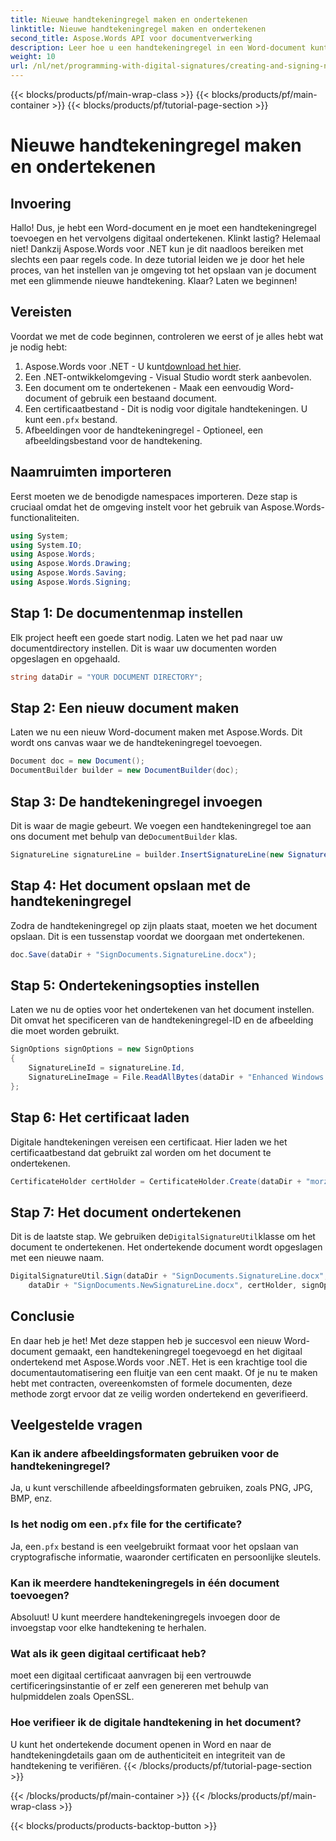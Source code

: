```yaml
---
title: Nieuwe handtekeningregel maken en ondertekenen
linktitle: Nieuwe handtekeningregel maken en ondertekenen
second_title: Aspose.Words API voor documentverwerking
description: Leer hoe u een handtekeningregel in een Word-document kunt maken en digitaal kunt ondertekenen met Aspose.Words voor .NET met deze stapsgewijze tutorial. Perfect voor documentautomatisering.
weight: 10
url: /nl/net/programming-with-digital-signatures/creating-and-signing-new-signature-line/
---
```


{{< blocks/products/pf/main-wrap-class >}}
{{< blocks/products/pf/main-container >}}
{{< blocks/products/pf/tutorial-page-section >}}

# Nieuwe handtekeningregel maken en ondertekenen

## Invoering

Hallo! Dus, je hebt een Word-document en je moet een handtekeningregel toevoegen en het vervolgens digitaal ondertekenen. Klinkt lastig? Helemaal niet! Dankzij Aspose.Words voor .NET kun je dit naadloos bereiken met slechts een paar regels code. In deze tutorial leiden we je door het hele proces, van het instellen van je omgeving tot het opslaan van je document met een glimmende nieuwe handtekening. Klaar? Laten we beginnen!

## Vereisten

Voordat we met de code beginnen, controleren we eerst of je alles hebt wat je nodig hebt:
1.  Aspose.Words voor .NET - U kunt[download het hier](https://releases.aspose.com/words/net/).
2. Een .NET-ontwikkelomgeving - Visual Studio wordt sterk aanbevolen.
3. Een document om te ondertekenen - Maak een eenvoudig Word-document of gebruik een bestaand document.
4.  Een certificaatbestand - Dit is nodig voor digitale handtekeningen. U kunt een`.pfx` bestand.
5. Afbeeldingen voor de handtekeningregel - Optioneel, een afbeeldingsbestand voor de handtekening.

## Naamruimten importeren

Eerst moeten we de benodigde namespaces importeren. Deze stap is cruciaal omdat het de omgeving instelt voor het gebruik van Aspose.Words-functionaliteiten.

```csharp
using System;
using System.IO;
using Aspose.Words;
using Aspose.Words.Drawing;
using Aspose.Words.Saving;
using Aspose.Words.Signing;
```

## Stap 1: De documentenmap instellen

Elk project heeft een goede start nodig. Laten we het pad naar uw documentdirectory instellen. Dit is waar uw documenten worden opgeslagen en opgehaald.

```csharp
string dataDir = "YOUR DOCUMENT DIRECTORY";
```

## Stap 2: Een nieuw document maken

Laten we nu een nieuw Word-document maken met Aspose.Words. Dit wordt ons canvas waar we de handtekeningregel toevoegen.

```csharp
Document doc = new Document();
DocumentBuilder builder = new DocumentBuilder(doc);
```

## Stap 3: De handtekeningregel invoegen

 Dit is waar de magie gebeurt. We voegen een handtekeningregel toe aan ons document met behulp van de`DocumentBuilder` klas.

```csharp
SignatureLine signatureLine = builder.InsertSignatureLine(new SignatureLineOptions()).SignatureLine;
```

## Stap 4: Het document opslaan met de handtekeningregel

Zodra de handtekeningregel op zijn plaats staat, moeten we het document opslaan. Dit is een tussenstap voordat we doorgaan met ondertekenen.

```csharp
doc.Save(dataDir + "SignDocuments.SignatureLine.docx");
```

## Stap 5: Ondertekeningsopties instellen

Laten we nu de opties voor het ondertekenen van het document instellen. Dit omvat het specificeren van de handtekeningregel-ID en de afbeelding die moet worden gebruikt.

```csharp
SignOptions signOptions = new SignOptions
{
    SignatureLineId = signatureLine.Id,
    SignatureLineImage = File.ReadAllBytes(dataDir + "Enhanced Windows MetaFile.emf")
};
```

## Stap 6: Het certificaat laden

Digitale handtekeningen vereisen een certificaat. Hier laden we het certificaatbestand dat gebruikt zal worden om het document te ondertekenen.

```csharp
CertificateHolder certHolder = CertificateHolder.Create(dataDir + "morzal.pfx", "aw");
```

## Stap 7: Het document ondertekenen

 Dit is de laatste stap. We gebruiken de`DigitalSignatureUtil`klasse om het document te ondertekenen. Het ondertekende document wordt opgeslagen met een nieuwe naam.

```csharp
DigitalSignatureUtil.Sign(dataDir + "SignDocuments.SignatureLine.docx",
    dataDir + "SignDocuments.NewSignatureLine.docx", certHolder, signOptions);
```

## Conclusie

En daar heb je het! Met deze stappen heb je succesvol een nieuw Word-document gemaakt, een handtekeningregel toegevoegd en het digitaal ondertekend met Aspose.Words voor .NET. Het is een krachtige tool die documentautomatisering een fluitje van een cent maakt. Of je nu te maken hebt met contracten, overeenkomsten of formele documenten, deze methode zorgt ervoor dat ze veilig worden ondertekend en geverifieerd.

## Veelgestelde vragen

### Kan ik andere afbeeldingsformaten gebruiken voor de handtekeningregel?
Ja, u kunt verschillende afbeeldingsformaten gebruiken, zoals PNG, JPG, BMP, enz.

###  Is het nodig om een`.pfx` file for the certificate?
 Ja, een`.pfx` bestand is een veelgebruikt formaat voor het opslaan van cryptografische informatie, waaronder certificaten en persoonlijke sleutels.

### Kan ik meerdere handtekeningregels in één document toevoegen?
Absoluut! U kunt meerdere handtekeningregels invoegen door de invoegstap voor elke handtekening te herhalen.

### Wat als ik geen digitaal certificaat heb?
moet een digitaal certificaat aanvragen bij een vertrouwde certificeringsinstantie of er zelf een genereren met behulp van hulpmiddelen zoals OpenSSL.

### Hoe verifieer ik de digitale handtekening in het document?
U kunt het ondertekende document openen in Word en naar de handtekeningdetails gaan om de authenticiteit en integriteit van de handtekening te verifiëren.
{{< /blocks/products/pf/tutorial-page-section >}}

{{< /blocks/products/pf/main-container >}}
{{< /blocks/products/pf/main-wrap-class >}}

{{< blocks/products/products-backtop-button >}}

